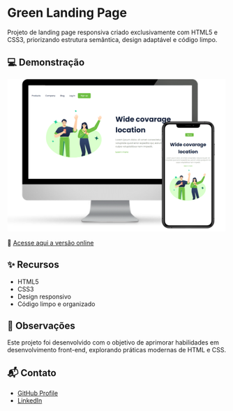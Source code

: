 # Green Landing Page
Projeto de landing page responsiva criado exclusivamente com HTML5 e CSS3, priorizando estrutura semântica, design adaptável e código limpo.


## 💻 Demonstração

<img src="./assets/readme/readme.png" alt="preview" width="500" />

🔗 [Acesse aqui a versão online](https://victorbonifac10.github.io/green-landingpage/)

## ✨ Recursos

- HTML5
- CSS3
- Design responsivo
- Código limpo e organizado

## 📌 Observações

Este projeto foi desenvolvido com o objetivo de aprimorar habilidades em desenvolvimento front-end, explorando práticas modernas de HTML e CSS.

## 📬 Contato

- [GitHub Profile](https://github.com/VictorBonifac10) 
- [LinkedIn](https://www.linkedin.com/in/victor-alves-bonifacio/)
